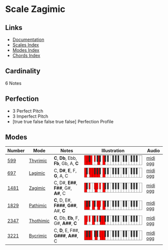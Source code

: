 # Scale Zagimic

## Links

- [Documentation](index.md)
- [Scales Index](Scales.md)
- [Modes Index](Modes.md)
- [Chords Index](Chords.md)

## Cardinality

6 Notes

## Perfection

- 3 Perfect Pitch
- 3 Imperfect Pitch
- [true true false false true false] Perfection Profile

## Modes

| Number | Mode | Notes | Illustration | Audio |
|--------|------|-------|--------------|-------|
| [599](https://ianring.com/musictheory/scales/599) | [Thyrimic](ModeThyrimic.md) | **C**, **Db**, Ebb, **Fb**, Gb, A, **C** | ![CNaturalThyrimic](ModeCNaturalThyrimic.png) | [midi](ModeCNaturalThyrimic.mid) [ogg](ModeCNaturalThyrimic.ogg) | 
| [697](https://ianring.com/musictheory/scales/697) | [Lagimic](ModeLagimic.md) | C, **D#**, **E**, F, **G**, A, C | ![CNaturalLagimic](ModeCNaturalLagimic.png) | [midi](ModeCNaturalLagimic.mid) [ogg](ModeCNaturalLagimic.ogg) | 
| [1481](https://ianring.com/musictheory/scales/1481) | [Zagimic](ModeZagimic.md) | C, D#, **E##**, **F##**, G#, **A#**, C | ![CNaturalZagimic](ModeCNaturalZagimic.png) | [midi](ModeCNaturalZagimic.mid) [ogg](ModeCNaturalZagimic.ogg) | 
| [1829](https://ianring.com/musictheory/scales/1829) | [Pathimic](ModePathimic.md) | **C**, D, E#, **F###**, **G##**, A#, **C** | ![CNaturalPathimic](ModeCNaturalPathimic.png) | [midi](ModeCNaturalPathimic.mid) [ogg](ModeCNaturalPathimic.ogg) | 
| [2347](https://ianring.com/musictheory/scales/2347) | [Thothimic](ModeThothimic.md) | **C**, Db, **Eb**, F, G#, **A##**, **C** | ![CNaturalThothimic](ModeCNaturalThothimic.png) | [midi](ModeCNaturalThothimic.mid) [ogg](ModeCNaturalThothimic.ogg) | 
| [3221](https://ianring.com/musictheory/scales/3221) | [Bycrimic](ModeBycrimic.md) | C, **D**, E, F##, **G###**, **A##**, C | ![CNaturalBycrimic](ModeCNaturalBycrimic.png) | [midi](ModeCNaturalBycrimic.mid) [ogg](ModeCNaturalBycrimic.ogg) | 
